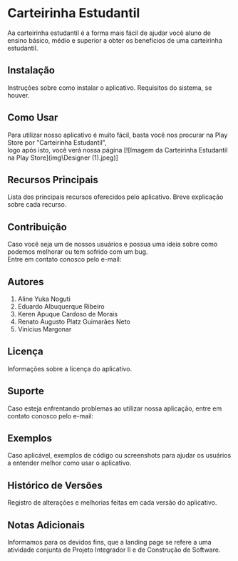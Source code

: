 <h1>Carteirinha Estudantil</h1>
<p>Aa carteirinha estudantil é a forma mais fácil de ajudar você aluno de ensino básico, médio e superior a obter os benefícios de uma carteirinha estudantil.</p>

<h2>Instalação</h2>
Instruções sobre como instalar o aplicativo.
Requisitos do sistema, se houver.

<h2>Como Usar</h2>
<p>Para utilizar nosso aplicativo é muito fácil, basta você nos procurar na Play Store por "Carteirinha Estudantil",<br>
logo após isto, você verá nossa página [![Imagem da Carteirinha Estudantil na Play Store](img\Designer (1).jpeg)]</p>

<h2>Recursos Principais</h2>
Lista dos principais recursos oferecidos pelo aplicativo.
Breve explicação sobre cada recurso.

<h2>Contribuição</h2>
<p>Caso você seja um de nossos usuários e possua uma ideia sobre como podemos melhorar ou tem sofrido com um bug.<br>
Entre em contato conosco pelo e-mail: <ideiassupimpas@carteirinha.com></p>

<h2>Autores</h2>
<ol>
  <li>Aline Yuka Noguti</li>
  <li>Eduardo Albuquerque Ribeiro</li>
  <li>Keren Apuque Cardoso de Morais</li>
  <li>Renato Augusto Platz Guimarães Neto</li>
  <li>Vinícius Margonar</li>
</ol>


<h2>Licença</h2>
Informações sobre a licença do aplicativo.

<h2>Suporte</h2>
<p>Caso esteja enfrentando problemas ao utilizar nossa aplicação, entre em contato conosco pelo e-mail: <suporte@carteirinha.com></p>

<h2>Exemplos</h2>
Caso aplicável, exemplos de código ou screenshots para ajudar os usuários a entender melhor como usar o aplicativo.

<h2>Histórico de Versões</h2>
Registro de alterações e melhorias feitas em cada versão do aplicativo.

<h2>Notas Adicionais</h2>
Informamos para os devidos fins, que a landing page se refere a uma atividade conjunta de Projeto Integrador II e de Construção de Software.

